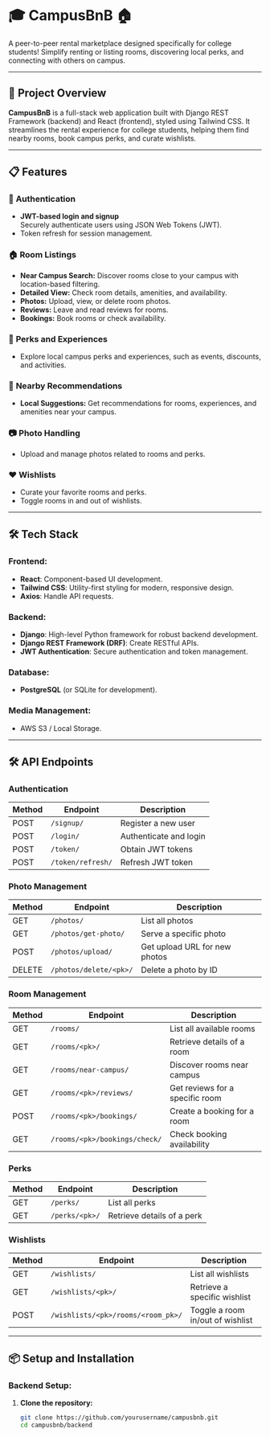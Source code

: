 # 🎓 **CampusBnB** 🏠  
A peer-to-peer rental marketplace designed specifically for college students! Simplify renting or listing rooms, discovering local perks, and connecting with others on campus.

---

## 🚀 **Project Overview**  

**CampusBnB** is a full-stack web application built with Django REST Framework (backend) and React (frontend), styled using Tailwind CSS. It streamlines the rental experience for college students, helping them find nearby rooms, book campus perks, and curate wishlists.  

---

## 📋 **Features**

### 🔐 **Authentication**
- **JWT-based login and signup**  
  Securely authenticate users using JSON Web Tokens (JWT).
- Token refresh for session management.  

### 🏠 **Room Listings**
- **Near Campus Search:** Discover rooms close to your campus with location-based filtering.  
- **Detailed View:** Check room details, amenities, and availability.  
- **Photos:** Upload, view, or delete room photos.  
- **Reviews:** Leave and read reviews for rooms.  
- **Bookings:** Book rooms or check availability.  

### 🎉 **Perks and Experiences**
- Explore local campus perks and experiences, such as events, discounts, and activities.  

### 📍 **Nearby Recommendations**
- **Local Suggestions:** Get recommendations for rooms, experiences, and amenities near your campus.  

### 📷 **Photo Handling**
- Upload and manage photos related to rooms and perks.  

### ❤️ **Wishlists**
- Curate your favorite rooms and perks.  
- Toggle rooms in and out of wishlists.  

---

## 🛠️ **Tech Stack**

### **Frontend:**  
- **React**: Component-based UI development.  
- **Tailwind CSS**: Utility-first styling for modern, responsive design.  
- **Axios**: Handle API requests.  

### **Backend:**  
- **Django**: High-level Python framework for robust backend development.  
- **Django REST Framework (DRF)**: Create RESTful APIs.  
- **JWT Authentication**: Secure authentication and token management.  

### **Database:**  
- **PostgreSQL** (or SQLite for development).  

### **Media Management:**  
- AWS S3 / Local Storage.  

---

## 🛠️ **API Endpoints**

### **Authentication**
| Method | Endpoint            | Description                     |
|--------|----------------------|---------------------------------|
| POST   | `/signup/`           | Register a new user             |
| POST   | `/login/`            | Authenticate and login          |
| POST   | `/token/`            | Obtain JWT tokens               |
| POST   | `/token/refresh/`    | Refresh JWT token               |

### **Photo Management**
| Method | Endpoint                  | Description                     |
|--------|---------------------------|---------------------------------|
| GET    | `/photos/`                | List all photos                 |
| GET    | `/photos/get-photo/`      | Serve a specific photo          |
| POST   | `/photos/upload/`         | Get upload URL for new photos   |
| DELETE | `/photos/delete/<pk>/`    | Delete a photo by ID            |

### **Room Management**
| Method | Endpoint                         | Description                      |
|--------|----------------------------------|----------------------------------|
| GET    | `/rooms/`                        | List all available rooms         |
| GET    | `/rooms/<pk>/`                   | Retrieve details of a room       |
| GET    | `/rooms/near-campus/`            | Discover rooms near campus       |
| GET    | `/rooms/<pk>/reviews/`           | Get reviews for a specific room  |
| POST   | `/rooms/<pk>/bookings/`          | Create a booking for a room      |
| GET    | `/rooms/<pk>/bookings/check/`    | Check booking availability       |

### **Perks**
| Method | Endpoint                  | Description                     |
|--------|---------------------------|---------------------------------|
| GET    | `/perks/`                 | List all perks                  |
| GET    | `/perks/<pk>/`            | Retrieve details of a perk      |

### **Wishlists**
| Method | Endpoint                              | Description                     |
|--------|---------------------------------------|---------------------------------|
| GET    | `/wishlists/`                         | List all wishlists              |
| GET    | `/wishlists/<pk>/`                    | Retrieve a specific wishlist    |
| POST   | `/wishlists/<pk>/rooms/<room_pk>/`    | Toggle a room in/out of wishlist|

---

## 📦 **Setup and Installation**

### **Backend Setup:**  
1. **Clone the repository:**  
   ```bash
   git clone https://github.com/yourusername/campusbnb.git
   cd campusbnb/backend
